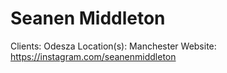 # Seanen Middleton

Clients: Odesza
Location(s): Manchester
Website: https://instagram.com/seanenmiddleton